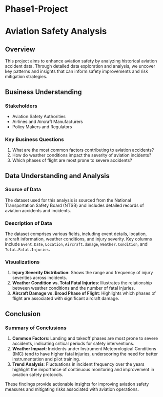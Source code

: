 # Phase1-Project
# Aviation Safety Analysis

## Overview
This project aims to enhance aviation safety by analyzing historical aviation accident data. Through detailed data exploration and analysis, we uncover key patterns and insights that can inform safety improvements and risk mitigation strategies.

## Business Understanding
### Stakeholders
- Aviation Safety Authorities
- Airlines and Aircraft Manufacturers
- Policy Makers and Regulators

### Key Business Questions
1. What are the most common factors contributing to aviation accidents?
2. How do weather conditions impact the severity of aviation incidents?
3. Which phases of flight are most prone to severe accidents?

## Data Understanding and Analysis
### Source of Data
The dataset used for this analysis is sourced from the National Transportation Safety Board (NTSB) and includes detailed records of aviation accidents and incidents.

### Description of Data
The dataset comprises various fields, including event details, location, aircraft information, weather conditions, and injury severity. Key columns include `Event.Date`, `Location`, `Aircraft.damage`, `Weather.Condition`, and `Total.Fatal.Injuries`.

### Visualizations
1. **Injury Severity Distribution**: Shows the range and frequency of injury severities across incidents.
2. **Weather Condition vs. Total Fatal Injuries**: Illustrates the relationship between weather conditions and the number of fatal injuries.
3. **Aircraft Damage vs. Broad Phase of Flight**: Highlights which phases of flight are associated with significant aircraft damage.

## Conclusion
### Summary of Conclusions
1. **Common Factors**: Landing and takeoff phases are most prone to severe accidents, indicating critical periods for safety interventions.
2. **Weather Impact**: Incidents under Instrument Meteorological Conditions (IMC) tend to have higher fatal injuries, underscoring the need for better instrumentation and pilot training.
3. **Trend Analysis**: Fluctuations in incident frequency over the years highlight the importance of continuous monitoring and improvement in aviation safety protocols.

These findings provide actionable insights for improving aviation safety measures and mitigating risks associated with aviation operations.
